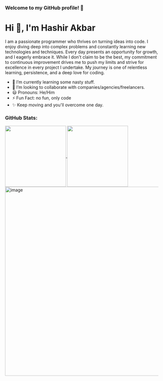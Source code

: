 ### Welcome to my GitHub profile! 🚀

# Hi 👋, I'm Hashir Akbar

I am a passionate programmer who thrives on turning ideas into code. I enjoy diving deep into complex problems and constantly learning new technologies and techniques. Every day presents an opportunity for growth, and I eagerly embrace it. While I don't claim to be the best, my commitment to continuous improvement drives me to push my limits and strive for excellence in every project I undertake. My journey is one of relentless learning, persistence, and a deep love for coding.

- 🌱 I’m currently learning some nasty stuff.
- 💼 I’m looking to collaborate with companies/agencies/freelancers.
- 😃 Pronouns: He/Him
- ⚡ Fun Fact: no fun, only code
- ✨ Keep moving and you'll overcome one day.

### GitHub Stats:

<a href="https://github.com/Hashir-Akbar/github-readme-stats">
  <img height=200 align="center" src="https://github-readme-stats.vercel.app/api?username=Hashir-Akbar&rank_icon=github" />
</a>
<a href="https://github.com/Hashir-Akbar/convoychat">
  <img height=200 align="center" src="https://github-readme-stats.vercel.app/api/top-langs?username=Hashir-Akbar&layout=compact&langs_count=8&card_width=320" />
</a>
<br>
<a href="https://github.com/Hashir-Akbar/github-readme-stats">
<img src="https://github-readme-streak-stats.herokuapp.com/?user=Hashir-Akbar&" alt="image" width = "620" />
</a>
